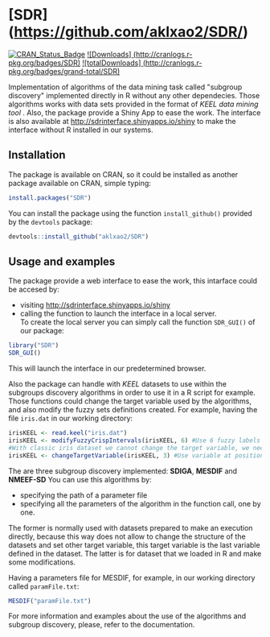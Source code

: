 [SDR] (https://github.com/aklxao2/SDR/) 
====

[![CRAN_Status_Badge](http://www.r-pkg.org/badges/version/SDR)](https://cran.r-project.org/web/packages/SDR/index.html)
[![Downloads] (http://cranlogs.r-pkg.org/badges/SDR)](https://cran.rstudio.com/web/packages/SDR/index.html)
[![totalDownloads] (http://cranlogs.r-pkg.org/badges/grand-total/SDR)](https://cran.rstudio.com/web/packages/SDR/index.html)

Implementation of algorithms of the data mining task called "subgroup discovery" implemented directly in R without any other dependecies.
Those algorithms works with data sets provided in the format of _KEEL data mining tool_ . Also, the package provide a Shiny App to ease the work.
The interface is also available at http://sdrinterface.shinyapps.io/shiny to make the interface without R installed in our systems.

## Installation

The package is available on CRAN, so it could be installed as another package available on CRAN, simple typing:
```R
install.packages("SDR")
```

You can install the package using the function `install_github()` provided by the `devtools` package:  

```R
devtools::install_github("aklxao2/SDR")
```

## Usage and examples

The package provide a web interface to ease the work, this intarface could be accesed by:
* visiting http://sdrinterface.shinyapps.io/shiny
* calling the function to launch the interface in a local server.  
To create the local server you can simply call the function `SDR_GUI()` of our package:  
```R
library("SDR")
SDR_GUI()
```

This will launch the interface in our predetermined browser. 

Also the package can handle with _KEEL_ datasets to use within the subgroups discovery algorithms in order to use it in a R script for example. 
Those functions could change the target variable used by the algorithms, and also modify the fuzzy sets definitions created. For example, having the file `iris.dat` in our working directory:
```R
irisKEEL <- read.keel("iris.dat")
irisKEEL <- modifyFuzzyCrispIntervals(irisKEEL, 6) #Use 6 fuzzy labels 
#With classic iris dataset we cannot change the target variable, we need a categorical one. So, this function throws an error with this dataset
irisKEEL <- changeTargetVariable(irisKEEL, 3) #Use variable at position 3 as target variable.
```

The are three subgroup discovery implemented: __SDIGA__, __MESDIF__ and __NMEEF-SD__ You can use this algorithms by:
* specifying the path of a parameter file 
* specifying all the parameters of the algorithm in the function call, one by one.  

The former is normally used with datasets prepared to make an execution directly, because this way does not allow to change the structure of the datasets and set other target variable, this target variable is the last variable defined in the dataset.
The latter is for dataset that we loaded in R and make some modifications.

Having a parameters file for MESDIF, for example, in our working directory called `paramFile.txt`:
```R
MESDIF("paramFile.txt")
``` 
For more information and examples about the use of the algorithms and subgroup discovery, please, refer to the documentation.
